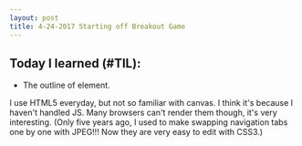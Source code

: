 ```yaml
---
layout: post
title: 4-24-2017 Starting off Breakout Game
---
```


## Today I learned (#TIL):

- The outline of <canvas> element. 

I use HTML5 everyday, but not so familiar with canvas.
I think it's because I haven't handled JS.
Many browsers can't render them though, it's very interesting.
(Only five years ago, I used to make swapping navigation tabs one by one with JPEG!!!
Now they are very easy to edit with CSS3.)



